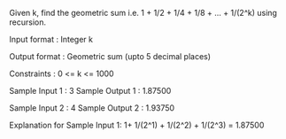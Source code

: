 Given k, find the geometric sum i.e.
1 + 1/2 + 1/4 + 1/8 + ... + 1/(2^k) 
using recursion.

Input format :
Integer k

Output format :
Geometric sum (upto 5 decimal places)

Constraints :
0 <= k <= 1000

Sample Input 1 :
3
Sample Output 1 :
1.87500

Sample Input 2 :
4
Sample Output 2 :
1.93750

Explanation for Sample Input 1:
1+ 1/(2^1) + 1/(2^2) + 1/(2^3) = 1.87500
